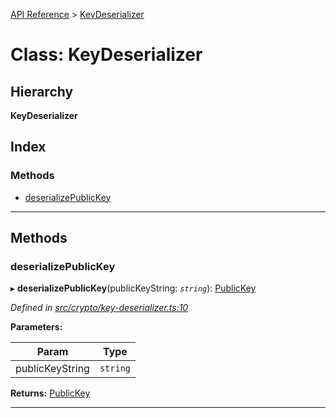 [API Reference](../README.md) > [KeyDeserializer](../classes/keydeserializer.md)

# Class: KeyDeserializer

## Hierarchy

**KeyDeserializer**

## Index

### Methods

* [deserializePublicKey](keydeserializer.md#deserializepublickey)

---

## Methods

<a id="deserializepublickey"></a>

###  deserializePublicKey

▸ **deserializePublicKey**(publicKeyString: *`string`*): [PublicKey](../interfaces/publickey.md)

*Defined in [src/crypto/key-deserializer.ts:10](https://github.com/repux/repux-lib/blob/7768859/src/crypto/key-deserializer.ts#L10)*

**Parameters:**

| Param | Type |
| ------ | ------ |
| publicKeyString | `string` |

**Returns:** [PublicKey](../interfaces/publickey.md)

___

